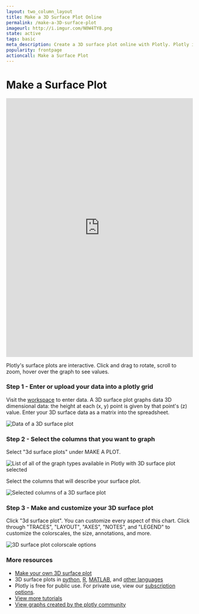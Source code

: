```yaml
---
layout: two_column_layout
title: Make a 3D Surface Plot Online
permalink: /make-a-3D-surface-plot
imageurl: http://i.imgur.com/N0W4TY8.png
state: active
tags: basic
meta_description: Create a 3D surface plot online with Plotly. Plotly is the easiest way to graph your data online.
popularity: frontpage
actioncall: Make a Surface Plot
---
```


# Make a Surface Plot

<iframe src="https://plot.ly/~chris/10796.embed" height="700px" width="100%" style="border:none;"></iframe>

Plotly's surface plots are interactive. Click and drag to rotate, scroll to zoom, hover over the graph to see values.

### Step 1 - Enter or upload your data into a plotly grid

Visit the [workspace](https://plot.ly/plot) to enter data. A 3D surface plot graphs data 3D dimensional data: the height at each (x, y) point is given by that point's (z) value. Enter your 3D surface data as a matrix into the spreadsheet.

![Data of a 3D surface plot](http://i.imgur.com/1IfjB2W.png)

### Step 2 - Select the columns that you want to graph

Select "3d surface plots" under MAKE A PLOT.

![List of all of the graph types available in Plotly with 3D surface plot selected](http://i.imgur.com/CehZ0II.png)

Select the columns that will describe your surface plot.

![Selected columns of a 3D surface plot](http://i.imgur.com/BSMM7Q1.png)

### Step 3 - Make and customize your 3D surface plot

Click "3d surface plot". You can customize every aspect of this chart. Click through "TRACES", "LAYOUT", "AXES", "NOTES", and "LEGEND" to customize the colorscales, the size, annotations, and more.

![3D surface plot colorscale options](http://i.imgur.com/Z5hFBT2.png)


### More resources
- [Make your own 3D surface plot](https://plot.ly/plot)
- 3D surface plots in [python](https://plot.ly/python/3d-surface-plots/), [R](https://plot.ly/r/3d-surface-plots/), [MATLAB](https://plot.ly/matlab/3d-surface-plots/), and [other languages](https://plot.ly/api)
- Plotly is free for public use. For private use, view our [subscription options](https://plot.ly/plans).
- [View more tutorials](https://help.plot.ly/)
- [View graphs created by the plotly community](https://plot.ly/feed)
